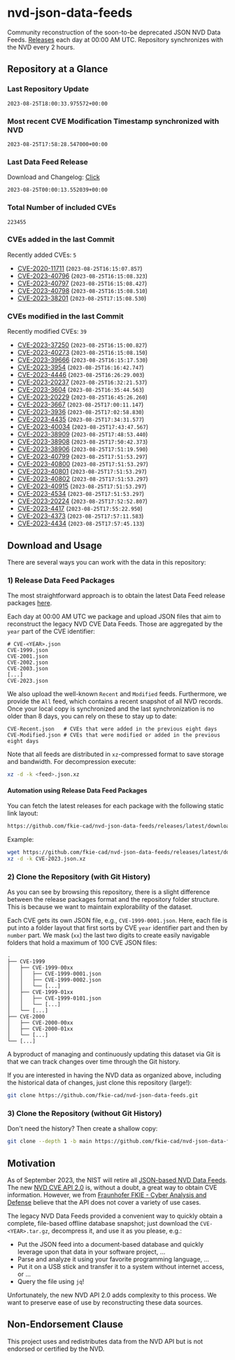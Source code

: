 # nvd-json-data-feeds

Community reconstruction of the soon-to-be deprecated JSON NVD Data Feeds. 
[Releases](https://github.com/fkie-cad/nvd-json-data-feeds/releases/latest) each day at 00:00 AM UTC.
Repository synchronizes with the NVD every 2 hours.

## Repository at a Glance

### Last Repository Update

```plain
2023-08-25T18:00:33.975572+00:00
```

### Most recent CVE Modification Timestamp synchronized with NVD

```plain
2023-08-25T17:58:28.547000+00:00
```

### Last Data Feed Release

Download and Changelog: [Click](https://github.com/fkie-cad/nvd-json-data-feeds/releases/latest)

```plain
2023-08-25T00:00:13.552039+00:00
```

### Total Number of included CVEs

```plain
223455
```

### CVEs added in the last Commit

Recently added CVEs: `5`

* [CVE-2020-11711](CVE-2020/CVE-2020-117xx/CVE-2020-11711.json) (`2023-08-25T16:15:07.857`)
* [CVE-2023-40796](CVE-2023/CVE-2023-407xx/CVE-2023-40796.json) (`2023-08-25T16:15:08.323`)
* [CVE-2023-40797](CVE-2023/CVE-2023-407xx/CVE-2023-40797.json) (`2023-08-25T16:15:08.427`)
* [CVE-2023-40798](CVE-2023/CVE-2023-407xx/CVE-2023-40798.json) (`2023-08-25T16:15:08.510`)
* [CVE-2023-38201](CVE-2023/CVE-2023-382xx/CVE-2023-38201.json) (`2023-08-25T17:15:08.530`)


### CVEs modified in the last Commit

Recently modified CVEs: `39`

* [CVE-2023-37250](CVE-2023/CVE-2023-372xx/CVE-2023-37250.json) (`2023-08-25T16:15:00.827`)
* [CVE-2023-40273](CVE-2023/CVE-2023-402xx/CVE-2023-40273.json) (`2023-08-25T16:15:08.150`)
* [CVE-2023-39666](CVE-2023/CVE-2023-396xx/CVE-2023-39666.json) (`2023-08-25T16:15:17.530`)
* [CVE-2023-3954](CVE-2023/CVE-2023-39xx/CVE-2023-3954.json) (`2023-08-25T16:16:42.747`)
* [CVE-2023-4446](CVE-2023/CVE-2023-44xx/CVE-2023-4446.json) (`2023-08-25T16:26:29.003`)
* [CVE-2023-20237](CVE-2023/CVE-2023-202xx/CVE-2023-20237.json) (`2023-08-25T16:32:21.537`)
* [CVE-2023-3604](CVE-2023/CVE-2023-36xx/CVE-2023-3604.json) (`2023-08-25T16:35:44.563`)
* [CVE-2023-20229](CVE-2023/CVE-2023-202xx/CVE-2023-20229.json) (`2023-08-25T16:45:26.260`)
* [CVE-2023-3667](CVE-2023/CVE-2023-36xx/CVE-2023-3667.json) (`2023-08-25T17:00:11.147`)
* [CVE-2023-3936](CVE-2023/CVE-2023-39xx/CVE-2023-3936.json) (`2023-08-25T17:02:58.830`)
* [CVE-2023-4435](CVE-2023/CVE-2023-44xx/CVE-2023-4435.json) (`2023-08-25T17:34:31.577`)
* [CVE-2023-40034](CVE-2023/CVE-2023-400xx/CVE-2023-40034.json) (`2023-08-25T17:43:47.567`)
* [CVE-2023-38909](CVE-2023/CVE-2023-389xx/CVE-2023-38909.json) (`2023-08-25T17:48:53.440`)
* [CVE-2023-38908](CVE-2023/CVE-2023-389xx/CVE-2023-38908.json) (`2023-08-25T17:50:42.373`)
* [CVE-2023-38906](CVE-2023/CVE-2023-389xx/CVE-2023-38906.json) (`2023-08-25T17:51:19.590`)
* [CVE-2023-40799](CVE-2023/CVE-2023-407xx/CVE-2023-40799.json) (`2023-08-25T17:51:53.297`)
* [CVE-2023-40800](CVE-2023/CVE-2023-408xx/CVE-2023-40800.json) (`2023-08-25T17:51:53.297`)
* [CVE-2023-40801](CVE-2023/CVE-2023-408xx/CVE-2023-40801.json) (`2023-08-25T17:51:53.297`)
* [CVE-2023-40802](CVE-2023/CVE-2023-408xx/CVE-2023-40802.json) (`2023-08-25T17:51:53.297`)
* [CVE-2023-40915](CVE-2023/CVE-2023-409xx/CVE-2023-40915.json) (`2023-08-25T17:51:53.297`)
* [CVE-2023-4534](CVE-2023/CVE-2023-45xx/CVE-2023-4534.json) (`2023-08-25T17:51:53.297`)
* [CVE-2023-20224](CVE-2023/CVE-2023-202xx/CVE-2023-20224.json) (`2023-08-25T17:52:52.807`)
* [CVE-2023-4417](CVE-2023/CVE-2023-44xx/CVE-2023-4417.json) (`2023-08-25T17:55:22.950`)
* [CVE-2023-4373](CVE-2023/CVE-2023-43xx/CVE-2023-4373.json) (`2023-08-25T17:57:11.583`)
* [CVE-2023-4434](CVE-2023/CVE-2023-44xx/CVE-2023-4434.json) (`2023-08-25T17:57:45.133`)


## Download and Usage

There are several ways you can work with the data in this repository:

### 1) Release Data Feed Packages

The most straightforward approach is to obtain the latest Data Feed release packages [here](https://github.com/fkie-cad/nvd-json-data-feeds/releases/latest).

Each day at 00:00 AM UTC we package and upload JSON files that aim to reconstruct the legacy NVD CVE Data Feeds.
Those are aggregated by the `year` part of the CVE identifier:

```
# CVE-<YEAR>.json
CVE-1999.json
CVE-2001.json
CVE-2002.json
CVE-2003.json
[...]
CVE-2023.json
```

We also upload the well-known `Recent` and `Modified` feeds.
Furthermore, we provide the `All` feed, which contains a recent snapshot of all NVD records.
Once your local copy is synchronized and the last synchronization is no older than 8 days, you can rely on these to stay up to date:

```plain
CVE-Recent.json   # CVEs that were added in the previous eight days
CVE-Modified.json # CVEs that were modified or added in the previous eight days
```

Note that all feeds are distributed in `xz`-compressed format to save storage and bandwidth.
For decompression execute:

```sh
xz -d -k <feed>.json.xz
```


#### Automation using Release Data Feed Packages

You can fetch the latest releases for each package with the following static link layout:

```sh
https://github.com/fkie-cad/nvd-json-data-feeds/releases/latest/download/CVE-<YEAR>.json.xz
```

Example:

```sh
wget https://github.com/fkie-cad/nvd-json-data-feeds/releases/latest/download/CVE-2023.json.xz
xz -d -k CVE-2023.json.xz
```

### 2) Clone the Repository (with Git History)

As you can see by browsing this repository, there is a slight difference between the release packages format and the repository folder structure.
This is because we want to maintain explorability of the dataset.

Each CVE gets its own JSON file, e.g., `CVE-1999-0001.json`.
Here, each file is put into a folder layout that first sorts by CVE `year` identifier part and then by `number` part.
We mask (`xx`) the last two digits to create easily navigable folders that hold a maximum of 100 CVE JSON files:

```plain
.
├── CVE-1999
│   ├── CVE-1999-00xx
│   │   ├── CVE-1999-0001.json
│   │   ├── CVE-1999-0002.json
│   │   └── [...]
│   ├── CVE-1999-01xx
│   │   ├── CVE-1999-0101.json
│   │   └── [...]
│   └── [...]
├── CVE-2000
│   ├── CVE-2000-00xx
│   ├── CVE-2000-01xx
│   └── [...]
└── [...]
```

A byproduct of managing and continuously updating this dataset via Git is that we can track changes over time through the Git history.

If you are interested in having the NVD data as organized above, including the historical data of changes, just clone this repository (large!):

```sh
git clone https://github.com/fkie-cad/nvd-json-data-feeds.git
```

### 3) Clone the Repository (without Git History)

Don't need the history? Then create a shallow copy:

```sh
git clone --depth 1 -b main https://github.com/fkie-cad/nvd-json-data-feeds.git
```

## Motivation

As of September 2023, the NIST will retire all [JSON-based NVD Data Feeds](https://nvd.nist.gov/vuln/data-feeds#divRetirementBanner-1).
The new [NVD CVE API 2.0](https://nvd.nist.gov/developers/vulnerabilities) is, without a doubt, a great way to obtain CVE information.
However, we from [Fraunhofer FKIE - Cyber Analysis and Defense](https://www.fkie.fraunhofer.de/en/departments/cad.html) believe that the API does not cover a variety of use cases.

The legacy NVD Data Feeds provided a convenient way to quickly obtain a complete, file-based offline database snapshot; just download the `CVE-<YEAR>.tar.gz`, decompress it, and use it as you please, e.g.:

* Put the JSON feed into a document-based database and quickly leverage upon that data in your software project, ...
* Parse and analyze it using your favorite programming language, ...
* Put it on a USB stick and transfer it to a system without internet access, or ...
* Query the file using `jq`!

Unfortunately, the new NVD API 2.0 adds complexity to this process.
We want to preserve ease of use by reconstructing these data sources.

## Non-Endorsement Clause

This project uses and redistributes data from the NVD API but is not endorsed or certified by the NVD.